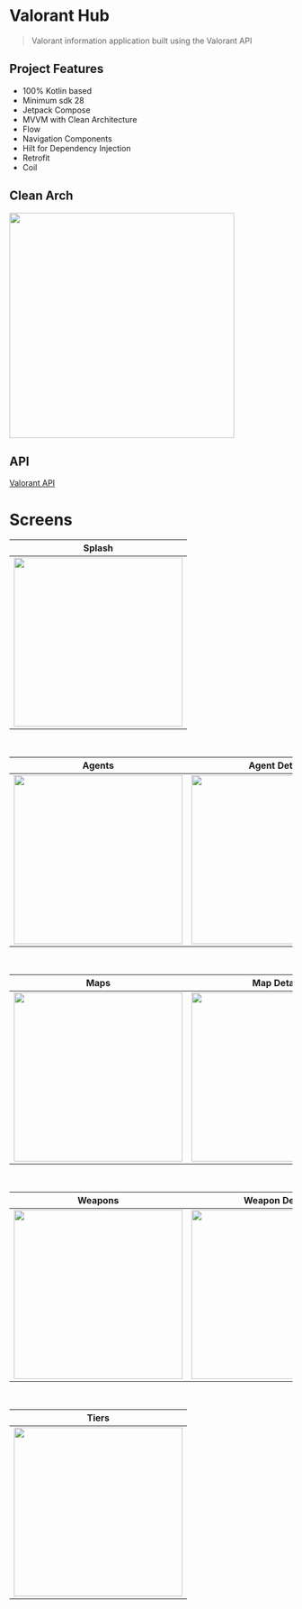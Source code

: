 # Valorant Hub

> Valorant information application built using the Valorant API

## Project Features
- 100% Kotlin based
- Minimum sdk 28
- Jetpack Compose
- MVVM with Clean Architecture
- Flow
- Navigation Components
- Hilt for Dependency Injection
- Retrofit
- Coil


## Clean Arch

<img src= "https://github.com/KyneticHaze/ValorantComposeApp/assets/120178827/31ea096a-b72e-42b0-9a00-e648ccb02985" width= "400">

## API
[Valorant API](https://valorant-api.com/)

# Screens

| Splash |
| ------ |
| <img src="https://github.com/KyneticHaze/ValorantComposeApp/assets/120178827/5dd26a26-08f2-4a27-bfbf-e3dd97cca8d0" width="300">

<br>

| Agents | Agent Detail | Agent Detail |
| ------ | ------------ | ------------ |
| <img src="https://github.com/KyneticHaze/ValorantComposeApp/assets/120178827/b07970f0-2202-45e0-a74d-88d14d5af249" width="300"> | <img src="https://github.com/KyneticHaze/ValorantComposeApp/assets/120178827/4fb24bc3-2a6b-4e38-8ba4-b19f8e72faf2" width="300"> | <img src="https://github.com/KyneticHaze/ValorantComposeApp/assets/120178827/2177c49c-c9a1-4d21-b525-a9bc54b97a4c" width="300"> |

<br>

| Maps | Map Detail |
| ---- | ---------- |
| <img src="https://github.com/KyneticHaze/ValorantComposeApp/assets/120178827/a2b2268b-c7a9-4f6c-8bc2-8e797d60ba16" width="300"> | <img src="https://github.com/KyneticHaze/ValorantComposeApp/assets/120178827/eb612fa6-c6e1-485f-b367-66280b4a96b5" width="300"> |

<br>

| Weapons | Weapon Detail | Weapon Detail |
| ------- | ------------- | ------------- |
| <img src="https://github.com/KyneticHaze/ValorantComposeApp/assets/120178827/74591039-ceef-48d1-8c20-1183d520e030" width="300"> | <img src="https://github.com/KyneticHaze/ValorantComposeApp/assets/120178827/2e057074-be95-4ecb-a236-027865e79671" width="300"> | <img src="https://github.com/KyneticHaze/ValorantComposeApp/assets/120178827/ed822850-af8a-4205-85db-ad680621300c" width="300"> |

<br>

| Tiers |
| ----- |
| <img src="https://github.com/KyneticHaze/ValorantComposeApp/assets/120178827/62f05700-d41b-4719-b40b-7b388d455f28" width="300"> |
